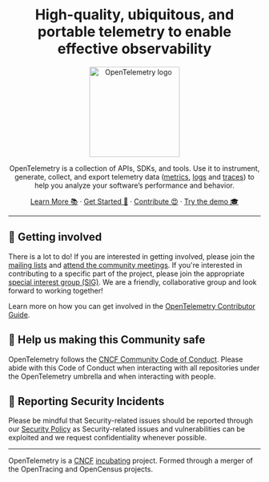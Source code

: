 <h1 align="center">
    High-quality, ubiquitous, and portable telemetry to
    enable effective observability
</h1>

<p align="center">
  <a href="https://opentelemetry.io/">
    <img src="https://opentelemetry.io/img/logos/opentelemetry-horizontal-color.svg" alt="OpenTelemetry logo" height="180">
  </a>
</p>

<p align="center">
OpenTelemetry is a collection of APIs, SDKs, and tools. Use it to
instrument, generate, collect, and export telemetry data (<a href="https://opentelemetry.io/docs/concepts/signals/metrics/">metrics</a>, <a href="https://opentelemetry.io/docs/concepts/signals/logs/">logs</a> and <a href="https://opentelemetry.io/docs/concepts/signals/traces/">traces</a>) to help you analyze your software’s performance
and behavior.
</p>

<p align="center">
  <a href="https://opentelemetry.io/docs/what-is-opentelemetry/">Learn More 📚</a>
  ·
  <a href="https://opentelemetry.io/docs/getting-started/">Get Started 🔭</a>
  ·
  <a href="https://github.com/open-telemetry/community/blob/main/CONTRIBUTING.md">Contribute 😍</a>
  ·
  <a href="https://opentelemetry.io/docs/demo/">Try the demo 🎓</a>
</p>

---

## 👋 Getting involved

There is a lot to do! If you are interested in getting involved, please join the [mailing lists](https://github.com/open-telemetry/community#mailing-lists) and [attend the community meetings](https://github.com/open-telemetry/community#calendar). If you're interested in contributing to a specific part of the project, please join the appropriate [special interest group (SIG)](https://github.com/open-telemetry/community#special-interest-groups). We are a friendly, collaborative group and look forward to working together!

Learn more on how you can get involved in the [OpenTelemetry Contributor Guide](https://github.com/open-telemetry/community/blob/main/CONTRIBUTING.md).

## 🦺 Help us making this Community safe

OpenTelemetry follows the [CNCF Community Code of Conduct](https://github.com/cncf/foundation/blob/main/code-of-conduct.md). Please abide with this Code of Conduct when interacting with all repositories under the OpenTelemetry umbrella and when interacting with people.</sub>

## 👾 Reporting Security Incidents

Please be mindful that Security-related issues should be reported through our [Security Policy](https://github.com/open-telemetry/community/security/policy) as Security-related issues and vulnerabilities can be exploited and we request confidentiality whenever possible.

---

OpenTelemetry is a [CNCF](https://cncf.io/) [incubating](https://www.cncf.io/projects/) project.
Formed through a merger of the OpenTracing and OpenCensus projects.
